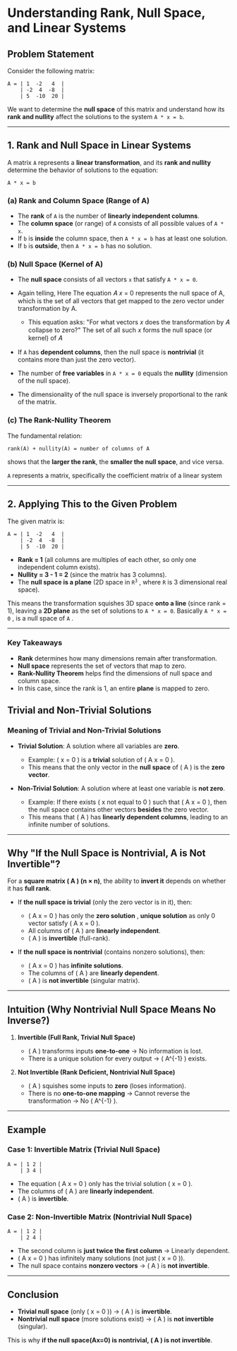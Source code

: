 # **Understanding Rank, Null Space, and Linear Systems**

## **Problem Statement**
Consider the following matrix:

```
A = | 1  -2   4  |
    | -2  4  -8  |
    | 5  -10  20 |
```

We want to determine the **null space** of this matrix and understand how its **rank and nullity** affect the solutions to the system `A * x = b`.

---

## **1. Rank and Null Space in Linear Systems**
A matrix `A` represents a **linear transformation**, and its **rank and nullity** determine the behavior of solutions to the equation:

```
A * x = b
```

### **(a) Rank and Column Space (Range of A)**
- The **rank** of `A` is the number of **linearly independent columns**.
- The **column space** (or range) of `A` consists of all possible values of `A * x`.
- If `b` is **inside** the column space, then `A * x = b` has at least one solution.
- If `b` is **outside**, then `A * x = b` has no solution.

### **(b) Null Space (Kernel of A)**
- The **null space** consists of all vectors `x` that satisfy `A * x = 0`.


- Again telling, Here The equation 
𝐴
𝑥
=
0
represents the null space of A, which is the set of all vectors that get mapped to the zero vector under transformation by A.

   - This equation asks:
"For what vectors 
𝑥
 does the transformation by 
𝐴
 collapse to zero?"
The set of all such 
𝑥
 forms the null space (or kernel) of 
𝐴


- If `A` has **dependent columns**, then the null space is **nontrivial** (it contains more than just the zero vector).
- The number of **free variables** in `A * x = 0` equals the **nullity** (dimension of the null space).

- The dimensionality of the null space is inversely proportional to the rank of the matrix. 

### **(c) The Rank-Nullity Theorem**
The fundamental relation:

```
rank(A) + nullity(A) = number of columns of A
```

shows that the **larger the rank**, the **smaller the null space**, and vice versa.

`A` represents a matrix, specifically the coefficient matrix of a linear system

---

## **2. Applying This to the Given Problem**
The given matrix is:

```
A = | 1  -2   4  |
    | -2  4  -8  |
    | 5  -10  20 |
```

- **Rank = 1** (all columns are multiples of each other, so only one independent column exists).
- **Nullity = 3 - 1 = 2** (since the matrix has 3 columns).
- The **null space is a plane** (2D space in <code>R<sup>3</sup></code> , where `R` is 3 dimensional real space).

This means the transformation squishes 3D space **onto a line** (since rank = 1), leaving a **2D plane** as the set of solutions to `A * x = 0`.
Basically `A * x = 0` , is a null space of `A` . 

---

### **Key Takeaways**
- **Rank** determines how many dimensions remain after transformation.
- **Null space** represents the set of vectors that map to zero.
- **Rank-Nullity Theorem** helps find the dimensions of null space and column space.
- In this case, since the rank is 1, an entire **plane** is mapped to zero.

## Trivial and Non-Trivial Solutions

### Meaning of Trivial and Non-Trivial Solutions  

- **Trivial Solution**: A solution where all variables are **zero**.  
  - Example: \( x = 0 \) is a **trivial** solution of \( A x = 0 \).  
  - This means that the only vector in the **null space** of \( A \) is the **zero vector**.  

- **Non-Trivial Solution**: A solution where at least one variable is **not zero**.  
  - Example: If there exists \( x not equal to 0 \) such that \( A x = 0 \), then the null space contains other vectors **besides** the zero vector.  
  - This means that \( A \) has **linearly dependent columns**, leading to an infinite number of solutions.  

---

## Why "If the Null Space is Nontrivial, A is Not Invertible"?  

For a **square matrix \( A \) (n × n)**, the ability to **invert it** depends on whether it has **full rank**.  

- If **the null space is trivial** (only the zero vector is in it), then:
  - \( A x = 0 \) has only the **zero solution** , **unique solution** as only 0 vector satisfy \( A x = 0 \).
  - All columns of \( A \) are **linearly independent**.
  - \( A \) is **invertible** (full-rank).  

- If **the null space is nontrivial** (contains nonzero solutions), then:
  - \( A x = 0 \) has **infinite solutions**.
  - The columns of \( A \) are **linearly dependent**.
  - \( A \) is **not invertible** (singular matrix).  

---

## Intuition (Why Nontrivial Null Space Means No Inverse?)

1. **Invertible (Full Rank, Trivial Null Space)**  
   - \( A \) transforms inputs **one-to-one** → No information is lost.  
   - There is a unique solution for every output → \( A^{-1} \) exists.  

2. **Not Invertible (Rank Deficient, Nontrivial Null Space)**  
   - \( A \) squishes some inputs to **zero** (loses information).  
   - There is no **one-to-one mapping** → Cannot reverse the transformation → No \( A^{-1} \).  

---

## Example  

### **Case 1: Invertible Matrix (Trivial Null Space)**
```
A = | 1 2 | 
    | 3 4 |
```

- The equation \( A x = 0 \) only has the trivial solution \( x = 0 \).  
- The columns of \( A \) are **linearly independent**.  
- \( A \) is **invertible**.  

### **Case 2: Non-Invertible Matrix (Nontrivial Null Space)**
```
A = | 1 2 | 
    | 2 4 |
```

- The second column is **just twice the first column** → Linearly dependent.  
- \( A x = 0 \) has infinitely many solutions (not just \( x = 0 \)).  
- The null space contains **nonzero vectors** → \( A \) is **not invertible**.  

---

## Conclusion
- **Trivial null space** (only \( x = 0 \)) → \( A \) is **invertible**.  
- **Nontrivial null space** (more solutions exist) → \( A \) is **not invertible** (singular).  

This is why **if the null space(Ax=0) is nontrivial, \( A \) is not invertible**. 
